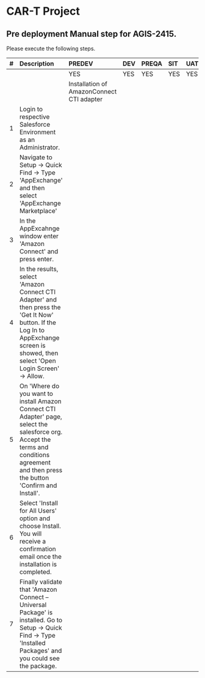 # CAR-T Project

## Pre deployment Manual step for AGIS-2415.

Please execute the following steps.

| # | Description | PREDEV | DEV | PREQA | SIT | UAT | PREPROD | PRODUCTION |   
|---:|:---|:---|:---|:---|:---|:---|:---|:---|  
|	|	|YES|YES|YES|YES|YES|YES|YES|
|||Installation of AmazonConnect CTI adapter|
|1|Login to respective Salesforce Environment as an Administrator.| | | | | | | |
|2|Navigate to Setup -> Quick Find -> Type 'AppExchange' and then select 'AppExchange Marketplace'| | | | | | | |
|3|In the AppExcahnge window enter 'Amazon Connect' and press enter.| | | | | | | |
|4|In the results, select 'Amazon Connect CTI Adapter' and then press the 'Get It Now' button. If the Log In to AppExchange screen is showed, then select 'Open Login Screen' -> Allow.| | | | | | | |
|5|On 'Where do you want to install Amazon Connect CTI Adapter' page, select the salesforce org. Accept the terms and conditions agreement and then press the button 'Confirm and Install'.| | | | | | | |
|6|Select 'Install for All Users' option and choose Install. You will receive a confirmation email once the installation is completed.| | | | | | | |
|7|Finally validate that 'Amazon Connect – Universal Package' is installed. Go to Setup -> Quick Find -> Type 'Installed Packages' and you could see the package.| | | | | | | |

